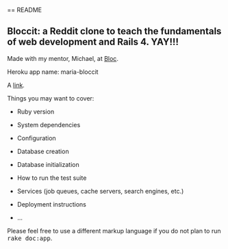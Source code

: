 == README

## Bloccit: a Reddit clone to teach the fundamentals of web development and Rails 4. YAY!!!

Made with my mentor, Michael, at [Bloc](http://bloc.io).

Heroku app name: maria-bloccit

<p>A <a href="git@heroku.com:maria-bloccit">link</a>.</p>

Things you may want to cover:

* Ruby version

* System dependencies

* Configuration

* Database creation

* Database initialization

* How to run the test suite

* Services (job queues, cache servers, search engines, etc.)

* Deployment instructions

* ...


Please feel free to use a different markup language if you do not plan to run
<tt>rake doc:app</tt>.
